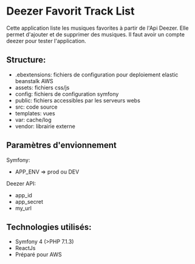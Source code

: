 Deezer Favorit Track List
========================

Cette application liste les musiques favorites à partir de l'Api Deezer. Elle permet d'ajouter et de supprimer des musiques.
Il faut avoir un compte deezer pour tester l'application.

Structure:
--------------
  * .ebextensions: fichiers de configuration pour deploiement elastic beanstalk AWS
  * assets: fichiers css/js
  * config: fichiers de configuration symfony
  * public: fichiers accessibles par les serveurs webs
  * src: code source
  * templates: vues
  * var: cache/log
  * vendor: librairie externe


Paramètres d'envionnement
--------------

Symfony:
  * APP_ENV => prod ou DEV

Deezer API:
  * app_id
  * app_secret
  * my_url


Technologies utilisés:
--------------
  * Symfony 4 (>PHP 7.1.3)
  * ReactJs
  * Préparé pour AWS
